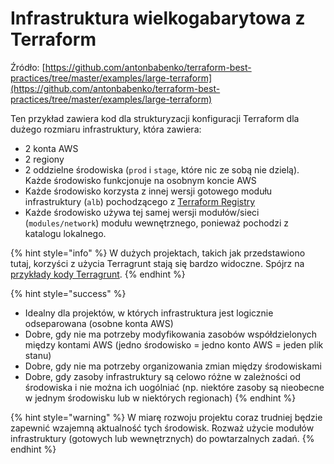 # Infrastruktura wielkogabarytowa z Terraform

Źródło: [https://github.com/antonbabenko/terraform-best-practices/tree/master/examples/large-terraform](https://github.com/antonbabenko/terraform-best-practices/tree/master/examples/large-terraform)

Ten przykład zawiera kod dla strukturyzacji konfiguracji Terraform dla dużego rozmiaru infrastruktury, która zawiera:

* 2 konta AWS
* 2 regiony
* 2 oddzielne środowiska (`prod` i `stage`, które nic ze sobą nie dzielą). Każde środowisko funkcjonuje na osobnym koncie AWS
* Każde środowisko korzysta z innej wersji gotowego modułu infrastruktury (`alb`) pochodzącego z [Terraform Registry](https://registry.terraform.io)
* Każde środowisko używa tej samej wersji modułów/sieci (`modules/network`) modułu wewnętrznego, ponieważ pochodzi z katalogu lokalnego.

{% hint style="info" %}
W dużych projektach, takich jak przedstawiono tutaj, korzyści z użycia Terragrunt stają się bardzo widoczne. Spójrz na [przykłady kody Terragrunt](../terragrunt.md).
{% endhint %}

{% hint style="success" %}
* Idealny dla projektów, w których infrastruktura jest logicznie odseparowana (osobne konta AWS)
* Dobre, gdy nie ma potrzeby modyfikowania zasobów współdzielonych między kontami AWS (jedno środowisko = jedno konto AWS = jeden plik stanu)
* Dobre, gdy nie ma potrzeby organizowania zmian między środowiskami
* Dobre, gdy zasoby infrastruktury są celowo różne w zależności od środowiska i nie można ich uogólniać (np. niektóre zasoby są nieobecne w jednym środowisku lub w niektórych regionach)
{% endhint %}

{% hint style="warning" %}
W miarę rozwoju projektu coraz trudniej będzie zapewnić wzajemną aktualność tych środowisk. Rozważ użycie modułów infrastruktury (gotowych lub wewnętrznych) do powtarzalnych zadań.
{% endhint %}

##
